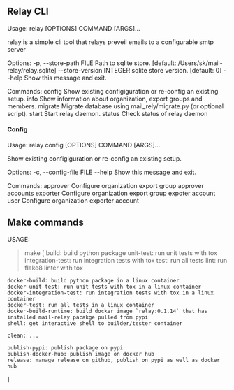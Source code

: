 ## Relay CLI
Usage: relay [OPTIONS] COMMAND [ARGS]...

  relay is a simple cli tool that relays preveil emails to a configurable
  smtp server

Options:
  -p, --store-path FILE    Path to sqlite store.  [default: /Users/sk/mail-
                           relay/relay.sqlite]
  --store-version INTEGER  sqlite store version.  [default: 0]
  --help                   Show this message and exit.

Commands:
  config   Show existing configiguration or re-config an existing setup.
  info     Show information about organization, export groups and members.
  migrate  Migrate database using mail_rely/migrate.py (or optional script).
  start    Start relay daemon.
  status   Check status of relay daemon

#### Config
Usage: relay config [OPTIONS] COMMAND [ARGS]...

  Show existing configiguration or re-config an existing setup.

Options:
  -c, --config-file FILE
  --help                  Show this message and exit.

Commands:
  approver  Configure organization export group approver accounts
  exporter  Configure organization export group expoter account
  user      Configure organization exporter account

## Make commands
USAGE:
> make [
	build: build python package
	unit-test: run unit tests with tox
	integration-test: run integration tests with tox
	test: run all tests
	lint: run flake8 linter with tox

	docker-build: build python package in a linux container
	docker-unit-test: run unit tests with tox in a linux container
	docker-integration-test: run integration tests with tox in a linux container
	docker-test: run all tests in a linux container
	docker-build-runtime: build docker image `relay:0.1.14` that has installed mail-relay pacakge pulled from pypi
	shell: get interactive shell to builder/tester container

	clean: ...

	publish-pypi: publish package on pypi
	publish-docker-hub: publish image on docker hub
	release: manage release on github, publish on pypi as well as docker hub
]
